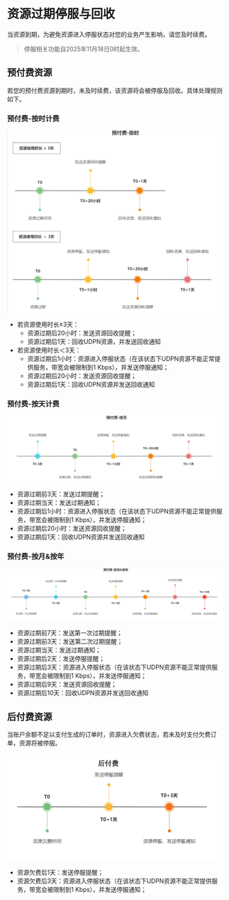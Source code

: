 # 资源过期停服与回收

当资源到期，为避免资源进入停服状态对您的业务产生影响，请您及时续费。
  > 停服相关功能自2025年11月18日0时起生效。

## 预付费资源

若您的预付费资源到期时，未及时续费，该资源将会被停服及回收。具体处理规则如下。

### 预付费-按时计费

![image](/images/eip_recycle01.png)

- 若资源使用时长≥3天：
  - 资源过期后20小时：发送资源回收提醒；
  - 资源过期后1天：回收UDPN资源，并发送回收通知
- 若资源使用时长＜3天：
  - 资源过期后1小时：资源进入停服状态（在该状态下UDPN资源不能正常提供服务，带宽会被限制到1 Kbps），并发送停服通知；
  - 资源过期后20小时：发送资源回收提醒；
  - 资源过期后1天：回收UDPN资源并发送回收通知

### 预付费-按天计费

![image](/images/eip_recycle02.png)

- 资源过期前3天：发送过期提醒；
- 资源过期当天：发送过期通知；
- 资源过期后1小时：资源进入停服状态（在该状态下UDPN资源不能正常提供服务，带宽会被限制到1 Kbps），并发送停服通知；
- 资源过期后20小时：发送资源回收提醒；
- 资源过期后1天：回收UDPN资源并发送回收通知

### 预付费-按月&按年

![image](/images/eip_recycle03.png)

- 资源过期前7天：发送第一次过期提醒；
- 资源过期前3天：发送第二次过期提醒；
- 资源过期当天：发送过期通知；
- 资源过期后2天：发送停服提醒；
- 资源过期后3天：资源进入停服状态（在该状态下UDPN资源不能正常提供服务，带宽会被限制到1 Kbps），并发送停服通知；
- 资源过期后9天：发送资源回收提醒；
- 资源过期后10天：回收UDPN资源并发送回收通知

## 后付费资源

当账户余额不足以支付生成的订单时，资源进入欠费状态，若未及时支付欠费订单，资源将被停服。

![image](/images/recycle04.png)

- 资源欠费后1天：发送停服提醒；
- 资源欠费后3天：资源进入停服状态（在该状态下UDPN资源不能正常提供服务，带宽会被限制到1 Kbps），并发送停服通知；
